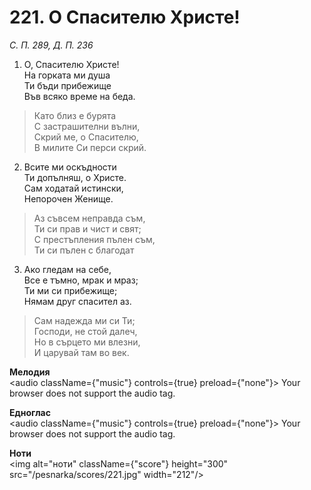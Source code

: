# 221. О Спасителю Христе!

_С. П. 289, Д. П. 236_

1. О, Спасителю Христе!  
На горката ми душа  
Ти бъди прибежище  
Във всяко време на беда.  

> Като близ е бурята  
> С застрашителни вълни,  
> Скрий ме, о Спасителю,  
> В милите Си перси скрий.  

2. Всите ми оскъдности  
Ти допълняш, о Христе.  
Сам ходатай истински,  
Непорочен Женище.  

> Аз съвсем неправда съм,  
> Ти си прав и чист и свят;  
> С престъпления пълен съм,  
> Ти си пълен с благодат

3. Ако гледам на себе,  
Все е тъмно, мрак и мраз;  
Ти ми си прибежище;  
Нямам друг спасител аз.  

> Сам надежда ми си Ти;  
> Господи, не стой далеч,  
> Но в сърцето ми влезни,  
> И царувай там во век.

**Мелодия**  
<audio className={"music"} controls={true} preload={"none"}>
    <source src="/pesnarka/mp3/221.mp3" type="audio/mpeg"/>
    Your browser does not support the audio tag.
</audio>

**Едноглас**  
<audio className={"music"} controls={true} preload={"none"}>
    <source src="/pesnarka/transp/221.mp3" type="audio/mpeg"/>
    Your browser does not support the audio tag.
</audio>

**Ноти**  
<img alt="ноти" className={"score"} height="300" src="/pesnarka/scores/221.jpg" width="212"/>
